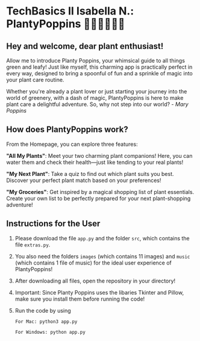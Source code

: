 # TechBasics II Isabella N.: PlantyPoppins 👒👜🐝🐛🌱🍄

## Hey and welcome, dear plant enthusiast!

Allow me to introduce Planty Poppins, your whimsical guide to all things green and leafy! Just like myself, this charming app is practically perfect in every way, designed to bring a spoonful of fun and a sprinkle of magic into your plant care routine.

Whether you're already a plant lover or just starting your journey into the world of greenery, with a dash of magic, PlantyPoppins is here to make plant care a delightful adventure. So, why not step into our world?
                                                                      *- Mary Poppins*

## How does PlantyPoppins work?

From the Homepage, you can explore three features:

**"All My Plants"**: Meet your two charming plant companions! Here, you can water them and check their health—just like tending to your real plants!

**"My Next Plant"**: Take a quiz to find out which plant suits you best. Discover your perfect plant match based on your preferences!

**"My Groceries"**: Get inspired by a magical shopping list of plant essentials. Create your own list to be perfectly prepared for your next plant-shopping adventure!

## Instructions for the User

1. Please download the file `app.py` and the folder `src`, which contains the file `extras.py`.
2. You also need the folders `images` (which contains 11 images) and `music` (which contains 1 file of music) for the ideal user experience of PlantyPoppins!
3. After downloading all files, open the repository in your directory!

4. Important: Since Planty Poppins uses the libaries Tkinter and Pillow, make sure you install them before running the code!
5. Run the code by using
   
   ```
   For Mac: python3 app.py
   ```
   ```
   For Windows: python app.py
   ```
